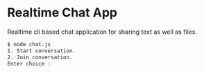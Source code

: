 # Realtime Chat App
Realtime cli based chat application for sharing text as well as files.  

```bash
$ node chat.js
1. Start conversation.
2. Join conversation.
Enter choice : 
```